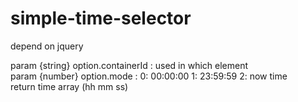 # simple-time-selector
depend on jquery 

param {string} option.containerId : used in  which element<br>
param {number} option.mode :  0: 00:00:00 1: 23:59:59 2: now time<br>
return time array (hh mm ss)
